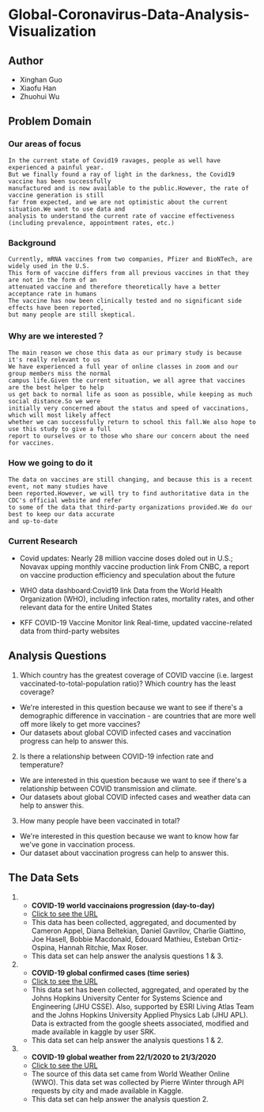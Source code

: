 # Global-Coronavirus-Data-Analysis-Visualization
## Author
* Xinghan Guo
* Xiaofu Han
* Zhuohui Wu
## Problem Domain
### Our areas of focus
```
In the current state of Covid19 ravages, people as well have experienced a painful year.
But we finally found a ray of light in the darkness, the Covid19 vaccine has been successfully
manufactured and is now available to the public.However, the rate of vaccine generation is still
far from expected, and we are not optimistic about the current situation.We want to use data and
analysis to understand the current rate of vaccine effectiveness (including prevalence, appointment rates, etc.)

```

### Background
```
Currently, mRNA vaccines from two companies, Pfizer and BioNTech, are widely used in the U.S.
This form of vaccine differs from all previous vaccines in that they are not in the form of an
attenuated vaccine and therefore theoretically have a better acceptance rate in humans
The vaccine has now been clinically tested and no significant side effects have been reported,
but many people are still skeptical.
```

### Why are we interested？
```
The main reason we chose this data as our primary study is because it's really relevant to us
We have experienced a full year of online classes in zoom and our group members miss the normal
campus life.Given the current situation, we all agree that vaccines are the best helper to help
us get back to normal life as soon as possible, while keeping as much social distance.So we were
initially very concerned about the status and speed of vaccinations, which will most likely affect
whether we can successfully return to school this fall.We also hope to use this study to give a full
report to ourselves or to those who share our concern about the need for vaccines.
```

### How we going to do it
```
The data on vaccines are still changing, and because this is a recent event, not many studies have
been reported.However, we will try to find authoritative data in the CDC's official website and refer
to some of the data that third-party organizations provided.We do our best to keep our data accurate
and up-to-date
```

### Current Research
* Covid updates: Nearly 28 million vaccine doses doled out in U.S.; Novavax upping monthly vaccine production link From CNBC, a report on vaccine production efficiency and speculation about the future

* WHO data dashboard:Covid19 link Data from the World Health Organization (WHO), including infection rates, mortality rates, and other relevant data for the entire United States

* KFF COVID-19 Vaccine Monitor link Real-time, updated vaccine-related data from third-party websites

## Analysis Questions
1. Which country has the greatest coverage of COVID vaccine (i.e. largest vaccinated-to-total-population ratio)? Which country has the least coverage?
* We're interested in this question because we want to see if there's a demographic difference in vaccination - are countries that are more well off more likely to get more vaccines?
* Our datasets about global COVID infected cases and vaccination progress can help to answer this.
2. Is there a relationship between COVID-19 infection rate and temperature?
* We are interested in this question because we want to see if there's a relationship between COVID transmission and climate.
* Our datasets about global COVID infected cases and weather data can help to answer this.
3. How many people have been vaccinated in total?
* We're interested in this question because we want to know how far we've gone in vaccination process.
* Our dataset about vaccination progress can help to answer this.

## The Data Sets
1. * **COVID-19 world vaccinaions progression (day-to-day)**
   * [Click to see the URL](https://github.com/owid/covid-19-data/blob/master/public/data/vaccinations/vaccinations.csv)
   * This data has been collected, aggregated, and documented by Cameron Appel, Diana Beltekian, Daniel Gavrilov, Charlie Giattino, Joe Hasell, Bobbie Macdonald, Edouard Mathieu, Esteban Ortiz-Ospina, Hannah Ritchie, Max Roser.
   * This data set can help answer the analysis questions 1 & 3.
2. * **COVID-19 global confirmed cases (time series)**
   * [Click to see the URL](https://www.kaggle.com/datasets/sudalairajkumar/novel-corona-virus-2019-dataset?select=time_series_covid_19_confirmed.csv)
   * This data set has been collected, aggregated, and operated by the Johns Hopkins University Center for Systems Science and Engineering (JHU CSSE). Also, supported by ESRI Living Atlas Team and the Johns Hopkins University Applied Physics Lab (JHU APL). Data is extracted from the google sheets associated, modified and made available in kaggle by user SRK.
   * This data set can help answer the analysis questions 1 & 2.
3. * **COVID-19 global weather from 22/1/2020 to 21/3/2020**
   * [Click to see the URL](https://www.kaggle.com/datasets/winterpierre91/covid19-global-weather-data)
   * The source of this data set came from World Weather Online (WWO). This data set was collected by Pierre Winter through API requests by city and made available in Kaggle.
   * This data set can help answer the analysis question 2.
